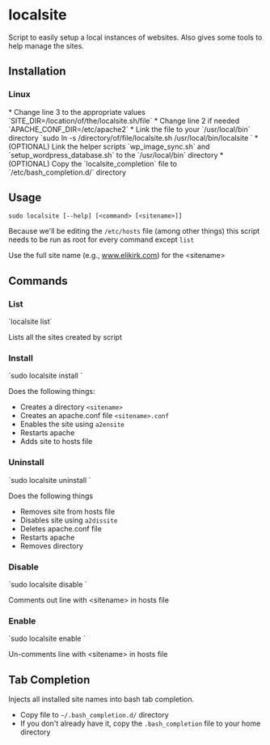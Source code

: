 # localsite
Script to easily setup a local instances of websites. Also gives some tools to help manage the sites.

<h2>Installation</h2>
<h3>Linux</h3>
* Change line 3 to the appropriate values `SITE_DIR=/location/of/the/localsite.sh/file`
* Change line 2 if needed `APACHE_CONF_DIR=/etc/apache2`
* Link the file to your `/usr/local/bin` directory `sudo ln -s /directory/of/file/localsite.sh /usr/local/bin/localsite `
* (OPTIONAL) Link the helper scripts `wp_image_sync.sh` and `setup_wordpress_database.sh` to the `/usr/local/bin` directory
* (OPTIONAL) Copy the `localsite_completion` file to `/etc/bash_completion.d/` directory

<h2>Usage</h2>

`sudo localsite [--help] [<command> [<sitename>]]`

Because we'll be editing the `/etc/hosts` file (among other things) this script needs to be run as root for every command except `list`

Use the full site name (e.g., www.elikirk.com) for the &lt;sitename&gt;

<h2>Commands</h2>
<h3>List</h3>
`localsite list`

Lists all the sites created by script

<h3>Install</h3>
`sudo localsite install <sitename>`

Does the following things:
* Creates a directory `<sitename>`
* Creates an apache.conf file `<sitename>.conf`
* Enables the site using `a2ensite`
* Restarts apache
* Adds site to hosts file

<h3>Uninstall</h3>
`sudo localsite uninstall <sitename>`

Does the following things
* Removes site from hosts file
* Disables site using `a2dissite`
* Deletes apache.conf file
* Restarts apache
* Removes directory

<h3>Disable</h3>
`sudo localsite disable <sitename>`

Comments out line with &lt;sitename&gt; in hosts file

<h3>Enable</h3>
`sudo localsite enable <sitename>`

Un-comments line with &lt;sitename&gt; in hosts file

<h2>Tab Completion</h2>

Injects all installed site names into bash tab completion.
* Copy file to `~/.bash_completion.d/` directory
* If you don't already have it, copy the `.bash_completion` file to your home directory
